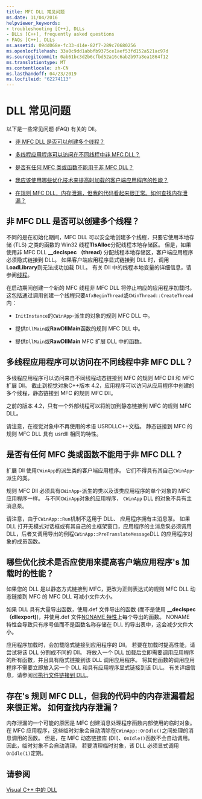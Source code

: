 ```yaml
---
title: MFC DLL 常见问题
ms.date: 11/04/2016
helpviewer_keywords:
- troubleshooting [C++], DLLs
- DLLs [C++], frequently asked questions
- FAQs [C++], DLLs
ms.assetid: 09dd068e-fc33-414e-82f7-289c70680256
ms.openlocfilehash: 33a0c9dd1abbfb9375ce1aef53fd152a521ac97d
ms.sourcegitcommit: 0ab61bc3d2b6cfbd52a16c6ab2b97a8ea1864f12
ms.translationtype: MT
ms.contentlocale: zh-CN
ms.lasthandoff: 04/23/2019
ms.locfileid: "62274113"
---
```

# <a name="dll-frequently-asked-questions"></a>DLL 常见问题

以下是一些常见问题 (FAQ) 有关的 Dll。

- [非 MFC DLL 是否可以创建多个线程？](#mfc_multithreaded_1)

- [多线程应用程序可以访问在不同线程中非 MFC DLL？](#mfc_multithreaded_2)

- [是否有任何 MFC 类或函数不能用于非 MFC DLL？](#mfc_prohibited_classes)

- [我应该使用哪些优化技术来提高时加载的客户端应用程序的性能？](#mfc_optimization)

- [在规则 MFC DLL，内存泄漏，但我的代码看起来很正常。如何查找内存泄漏？](#memory_leak)

## <a name="mfc_multithreaded_1"></a> 非 MFC DLL 是否可以创建多个线程？

不同的是在初始化期间，MFC DLL 可以安全地创建多个线程，只要它使用本地存储 (TLS) 之类的函数的 Win32 线程**TlsAlloc**分配线程本地存储区。 但是，如果使用非 MFC DLL **__declspec （thread)** 分配线程本地存储区，客户端应用程序必须隐式链接到 DLL。 如果客户端应用程序显式链接到 DLL 时，调用**LoadLibrary**则无法成功加载 DLL。 有关 Dll 中的线程本地变量的详细信息，请参阅[线程](../cpp/thread.md)。

在启动期间创建一个新的 MFC 线程非 MFC DLL 将停止响应的应用程序加载时。 这包括通过调用创建一个线程只要`AfxBeginThread`或`CWinThread::CreateThread`内：

- `InitInstance`的`CWinApp`-派生的对象的规则 MFC DLL 中。

- 提供`DllMain`或**RawDllMain**函数的规则 MFC DLL 中。

- 提供`DllMain`或**RawDllMain** MFC 扩展 DLL 中的函数。

## <a name="mfc_multithreaded_2"></a> 多线程应用程序可以访问在不同线程中非 MFC DLL？

多线程应用程序可以访问来自不同线程动态链接到 MFC 的规则 MFC Dll 和 MFC 扩展 Dll。 截止到视觉对象C++版本 4.2，应用程序可以访问从应用程序中创建的多个线程，静态链接到 MFC 的规则 MFC Dll。

之前的版本 4.2，只有一个外部线程可以将附加到静态链接到 MFC 的规则 MFC DLL。

请注意，在视觉对象中不再使用的术语 USRDLLC++文档。 静态链接到 MFC 的规则 MFC DLL 具有 usrdll 相同的特性。

## <a name="mfc_prohibited_classes"></a> 是否有任何 MFC 类或函数不能用于非 MFC DLL？

扩展 Dll 使用`CWinApp`的派生类的客户端应用程序。 它们不得具有其自己`CWinApp`-派生的类。

规则 MFC Dll 必须具有`CWinApp`-派生的类以及该类应用程序的单个对象的 MFC 应用程序一样。 与不同`CWinApp`对象的应用程序， `CWinApp` DLL 的对象不具有主消息泵。

请注意，由于`CWinApp::Run`机制不适用于 DLL、 应用程序拥有主消息泵。 如果 DLL 打开无模式对话框或有其自己的主框架窗口，应用程序的主消息泵必须调用 DLL，后者又调用导出的例程`CWinApp::PreTranslateMessage`DLL 的应用程序对象的成员函数。

## <a name="mfc_optimization"></a> 哪些优化技术是否应使用来提高客户端应用程序&#39;s 加载时的性能？

如果您的 DLL 是以静态方式链接到 MFC，更改为正则表达式的规则 MFC DLL 动态链接到 MFC 的 MFC DLL 可减小文件大小。

如果 DLL 具有大量导出函数，使用.def 文件导出的函数 (而不是使用 **__declspec （dllexport)**)，并使用.def 文件[NONAME 特性](exporting-functions-from-a-dll-by-ordinal-rather-than-by-name.md)上每个导出的函数。 NONAME 特性会导致只有序号值而不是函数名称存储在 DLL 的导出表中，这会减少文件大小。

应用程序加载时，会加载隐式链接到应用程序的 Dll。 若要在加载时提高性能，请尝试将该 DLL 分割成不同的 Dll。 将放入一个 DLL 加载后立即需要调用应用程序的所有函数，并且具有隐式链接到该 DLL 调用应用程序。 将其他函数的调用应用程序不需要立即放入另一个 DLL 和具有应用程序显式链接到该 DLL。 有关详细信息，请参阅[可执行文件链接到 DLL](linking-an-executable-to-a-dll.md#determining-which-linking-method-to-use)。

## <a name="memory_leak"></a> 存在&#39;s 规则 MFC DLL，但我的代码中的内存泄漏看起来很正常。 如何查找内存泄漏？

内存泄漏的一个可能的原因是 MFC 创建消息处理程序函数内部使用的临时对象。 在 MFC 应用程序，这些临时对象会自动清除在`CWinApp::OnIdle()`之间处理的消息调用的函数。 但是，在 MFC 动态链接库 (Dll)、`OnIdle()`函数不会自动调用。 因此，临时对象不会自动清理。 若要清理临时对象，该 DLL 必须显式调用`OnIdle(1)`定期。

## <a name="see-also"></a>请参阅

[Visual C++ 中的 DLL](dlls-in-visual-cpp.md)
